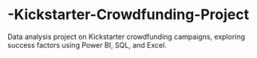 # -Kickstarter-Crowdfunding-Project
Data analysis project on Kickstarter crowdfunding campaigns, exploring success factors using Power BI, SQL, and Excel.

